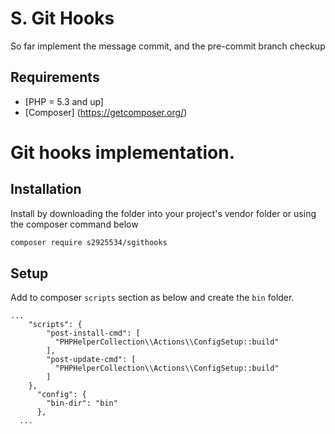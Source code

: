 # S. Git Hooks
So far implement the message commit, and the pre-commit branch checkup

## Requirements
* [PHP = 5.3 and up]
* [Composer] (https://getcomposer.org/)

# Git hooks implementation.
## Installation
 Install by downloading the folder into your project's vendor folder or using the composer command below
```bash
composer require s2925534/sgithooks
```
## Setup

Add to composer `scripts` section as below and create the `bin` folder.
```composer log
...
    "scripts": {
        "post-install-cmd": [
          "PHPHelperCollection\\Actions\\ConfigSetup::build"
        ],
        "post-update-cmd": [
          "PHPHelperCollection\\Actions\\ConfigSetup::build"
        ]
    },
      "config": {
        "bin-dir": "bin"
      },
  ...
```